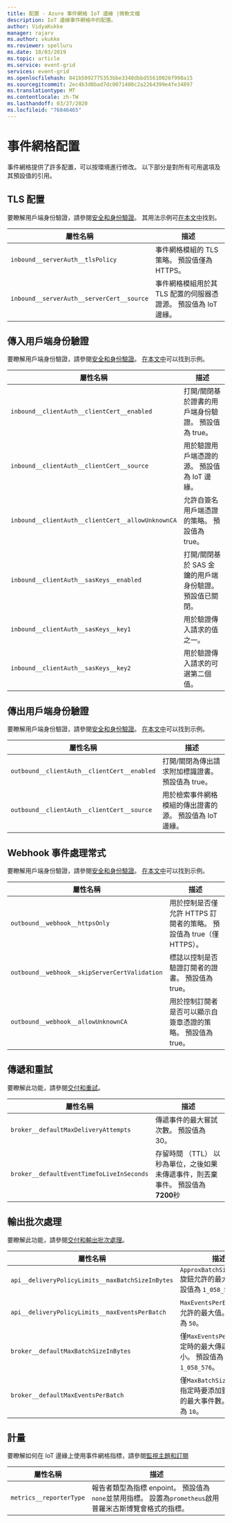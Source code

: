 ```yaml
---
title: 配置 - Azure 事件網格 IoT 邊緣 |微軟文檔
description: IoT 邊緣事件網格中的配置。
author: VidyaKukke
manager: rajarv
ms.author: vkukke
ms.reviewer: spelluru
ms.date: 10/03/2019
ms.topic: article
ms.service: event-grid
services: event-grid
ms.openlocfilehash: 841b5092775353bbe3340dbbd55610026f998a15
ms.sourcegitcommit: 2ec4b3d0bad7dc0071400c2a2264399e4fe34897
ms.translationtype: MT
ms.contentlocale: zh-TW
ms.lasthandoff: 03/27/2020
ms.locfileid: "76846465"
---
```

# <a name="event-grid-configuration"></a>事件網格配置

事件網格提供了許多配置，可以按環境進行修改。 以下部分是對所有可用選項及其預設值的引用。

## <a name="tls-configuration"></a>TLS 配置

要瞭解用戶端身份驗證，請參閱[安全和身份驗證](security-authentication.md)。 其用法示例可[在本文中](configure-api-protocol.md)找到。

| 屬性名稱 | 描述 |
| ---------------- | ------------ |
|`inbound__serverAuth__tlsPolicy`| 事件網格模組的 TLS 策略。 預設值僅為 HTTPS。
|`inbound__serverAuth__serverCert__source`| 事件網格模組用於其 TLS 配置的伺服器憑證源。 預設值為 IoT 邊緣。

## <a name="incoming-client-authentication"></a>傳入用戶端身份驗證

要瞭解用戶端身份驗證，請參閱[安全和身份驗證](security-authentication.md)。 [在本文中](configure-client-auth.md)可以找到示例。

| 屬性名稱 | 描述 |
| ---------------- | ------------ |
|`inbound__clientAuth__clientCert__enabled`| 打開/關閉基於證書的用戶端身份驗證。 預設值為 true。
|`inbound__clientAuth__clientCert__source`| 用於驗證用戶端憑證的源。 預設值為 IoT 邊緣。
|`inbound__clientAuth__clientCert__allowUnknownCA`| 允許自簽名用戶端憑證的策略。 預設值為 true。
|`inbound__clientAuth__sasKeys__enabled`| 打開/關閉基於 SAS 金鑰的用戶端身份驗證。 預設值已關閉。
|`inbound__clientAuth__sasKeys__key1`| 用於驗證傳入請求的值之一。
|`inbound__clientAuth__sasKeys__key2`| 用於驗證傳入請求的可選第二個值。

## <a name="outgoing-client-authentication"></a>傳出用戶端身份驗證
要瞭解用戶端身份驗證，請參閱[安全和身份驗證](security-authentication.md)。 [在本文中](configure-identity-auth.md)可以找到示例。

| 屬性名稱 | 描述 |
| ---------------- | ------------ |
|`outbound__clientAuth__clientCert__enabled`| 打開/關閉為傳出請求附加標識證書。 預設值為 true。
|`outbound__clientAuth__clientCert__source`| 用於檢索事件網格模組的傳出證書的源。 預設值為 IoT 邊緣。

## <a name="webhook-event-handlers"></a>Webhook 事件處理常式

要瞭解用戶端身份驗證，請參閱[安全和身份驗證](security-authentication.md)。 [在本文中](configure-webhook-subscriber-auth.md)可以找到示例。

| 屬性名稱 | 描述 |
| ---------------- | ------------ |
|`outbound__webhook__httpsOnly`| 用於控制是否僅允許 HTTPS 訂閱者的策略。 預設值為 true（僅 HTTPS）。
|`outbound__webhook__skipServerCertValidation`| 標誌以控制是否驗證訂閱者的證書。 預設值為 true。
|`outbound__webhook__allowUnknownCA`| 用於控制訂閱者是否可以顯示自簽章憑證的策略。 預設值為 true。 

## <a name="delivery-and-retry"></a>傳遞和重試

要瞭解此功能，請參閱[交付和重試](delivery-retry.md)。

| 屬性名稱 | 描述 |
| ---------------- | ------------ |
| `broker__defaultMaxDeliveryAttempts` | 傳遞事件的最大嘗試次數。 預設值為 30。
| `broker__defaultEventTimeToLiveInSeconds` | 存留時間 （TTL） 以秒為單位，之後如果未傳遞事件，則丟棄事件。 預設值為**7200**秒

## <a name="output-batching"></a>輸出批次處理

要瞭解此功能，請參閱[交付和輸出批次處理](delivery-output-batching.md)。

| 屬性名稱 | 描述 |
| ---------------- | ------------ |
| `api__deliveryPolicyLimits__maxBatchSizeInBytes` | `ApproxBatchSizeInBytes`旋鈕允許的最大值。 預設值為 `1_058_576`。
| `api__deliveryPolicyLimits__maxEventsPerBatch` | `MaxEventsPerBatch`旋鈕允許的最大值。 預設值為 `50`。
| `broker__defaultMaxBatchSizeInBytes` | 僅`MaxEventsPerBatch`指定時的最大傳遞請求大小。 預設值為 `1_058_576`。
| `broker__defaultMaxEventsPerBatch` | 僅`MaxBatchSizeInBytes`指定時要添加到批次處理的最大事件數。 預設值為 `10`。

## <a name="metrics"></a>計量

要瞭解如何在 IoT 邊緣上使用事件網格指標，請參閱[監視主題和訂閱](monitor-topics-subscriptions.md)

| 屬性名稱 | 描述 |
| ---------------- | ------------ |
| `metrics__reporterType` | 報告者類型為指標 enpoint。 預設值為`none`並禁用指標。 設置為`prometheus`啟用普羅米古斯博覽會格式的指標。
